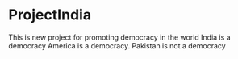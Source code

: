 # ProjectIndia
This is new project for promoting democracy in the world
India is a democracy
America is a democracy.
Pakistan is not a democracy
